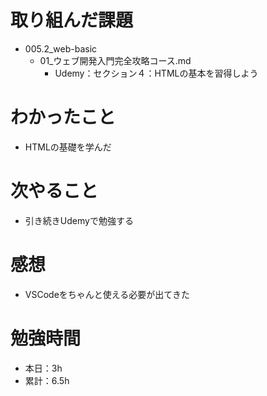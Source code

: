 # 取り組んだ課題
* 005.2_web-basic
  * 01_ウェブ開発入門完全攻略コース.md
    * Udemy：セクション４：HTMLの基本を習得しよう

# わかったこと
* HTMLの基礎を学んだ

# 次やること
* 引き続きUdemyで勉強する

# 感想
* VSCodeをちゃんと使える必要が出てきた

# 勉強時間
* 本日：3h
* 累計：6.5h
